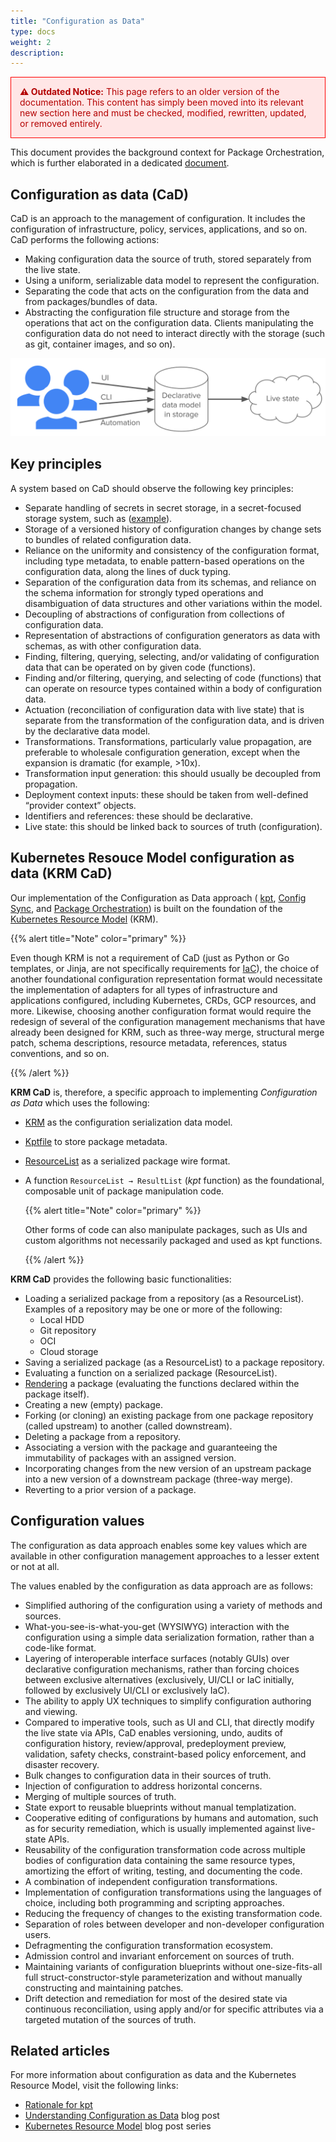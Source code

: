 ```yaml
---
title: "Configuration as Data"
type: docs
weight: 2
description: 
---
```


<div style="border: 1px solid red; background-color: #ffe6e6; color: #b30000; padding: 1em; margin-bottom: 1em;">
  <strong>⚠️ Outdated Notice:</strong> This page refers to an older version of the documentation. This content has simply been moved into its relevant new section here and must be checked, modified, rewritten, updated, or removed entirely.
</div>

This document provides the background context for Package Orchestration, which is further
elaborated in a dedicated [document](package-orchestration.md).

## Configuration as data (CaD)

CaD is an approach to the management of configuration. It includes the configuration of
infrastructure, policy, services, applications, and so on. CaD performs the following actions:

* Making configuration data the source of truth, stored separately from the live state.
* Using a uniform, serializable data model to represent the configuration.
* Separating the code that acts on the configuration from the data and from packages/bundles of
  data.
* Abstracting the configuration file structure and storage from the operations that act on the
  configuration data. Clients manipulating the configuration data do not need to interact directly
  with the storage (such as git, container images, and so on).

![CaD Overview](/static/images/porch/CaD-Overview.svg)

## Key principles

A system based on CaD should observe the following key principles:

* Separate handling of secrets in secret storage, in a secret-focused storage system, such as
  ([example](https://cert-manager.io/)).
* Storage of a versioned history of configuration changes by change sets to bundles of related
  configuration data.
* Reliance on the uniformity and consistency of the configuration format, including type metadata,
  to enable pattern-based operations on the configuration data, along the lines of duck typing.
* Separation of the configuration data from its schemas, and reliance on the schema information for
  strongly typed operations and disambiguation of data structures and other variations within the
  model.
* Decoupling of abstractions of configuration from collections of configuration data.
* Representation of abstractions of configuration generators as data with schemas, as with other
  configuration data.
* Finding, filtering, querying, selecting, and/or validating of configuration data that can be
  operated on by given code (functions).
* Finding and/or filtering, querying, and selecting of code (functions) that can operate on
  resource types contained within a body of configuration data.
* Actuation (reconciliation of configuration data with live state) that is separate from the
  transformation of the configuration data, and is driven by the declarative data model.
* Transformations. Transformations, particularly value propagation, are preferable to wholesale
  configuration generation, except when the expansion is dramatic (for example, >10x).
* Transformation input generation: this should usually be decoupled from propagation.
* Deployment context inputs: these should be taken from well-defined “provider context” objects.
* Identifiers and references: these should be declarative.
* Live state: this should be linked back to sources of truth (configuration).

## Kubernetes Resouce Model configuration as data (KRM CaD)

Our implementation of the Configuration as Data approach (
[kpt](https://kpt.dev),
[Config Sync](https://cloud.google.com/anthos-config-management/docs/config-sync-overview),
and [Package Orchestration](https://github.com/nephio-project/porch))
is built on the foundation of the
[Kubernetes Resource Model](https://github.com/kubernetes/design-proposals-archive/blob/main/architecture/resource-management.md)
(KRM).

{{% alert title="Note" color="primary" %}}

Even though KRM is not a requirement of CaD (just as Python or Go templates, or Jinja, are not
specifically requirements for [IaC](https://en.wikipedia.org/wiki/Infrastructure_as_code)), the
choice of another foundational configuration representation format would necessitate the
implementation of adapters for all types of infrastructure and applications configured, including
Kubernetes, CRDs, GCP resources, and more. Likewise, choosing another configuration format would
require the redesign of several of the configuration management mechanisms that have already been
designed for KRM, such as three-way merge, structural merge patch, schema descriptions, resource
metadata, references, status conventions, and so on.

{{% /alert %}}


**KRM CaD** is, therefore, a specific approach to implementing *Configuration as Data* which uses
the following:

* [KRM](https://github.com/kubernetes/design-proposals-archive/blob/main/architecture/resource-management.md)
  as the configuration serialization data model.
* [Kptfile](https://kpt.dev/reference/schema/kptfile/) to store package metadata.
* [ResourceList](https://kpt.dev/reference/schema/resource-list/) as a serialized package wire
  format.
* A function `ResourceList → ResultList` (*kpt* function) as the foundational, composable unit of
  package manipulation code.
  
  {{% alert title="Note" color="primary" %}}

  Other forms of code can also manipulate packages, such as UIs and custom algorithms not
  necessarily packaged and used as kpt functions.

  {{% /alert %}}


**KRM CaD** provides the following basic functionalities:

* Loading a serialized package from a repository (as a ResourceList). Examples of a repository may
  be one or more of the following:
  * Local HDD
  * Git repository
  * OCI
  * Cloud storage
* Saving a serialized package (as a ResourceList) to a package repository.
* Evaluating a function on a serialized package (ResourceList).
* [Rendering](https://kpt.dev/book/04-using-functions/#declarative-function-execution) a package
  (evaluating the functions declared within the package itself).
* Creating a new (empty) package.
* Forking (or cloning) an existing package from one package repository (called upstream) to another
  (called downstream).
* Deleting a package from a repository.
* Associating a version with the package and guaranteeing the immutability of packages with an
  assigned version.
* Incorporating changes from the new version of an upstream package into a new version of a
  downstream package (three-way merge).
* Reverting to a prior version of a package.

## Configuration values

The configuration as data approach enables some key values which are available in other
configuration management approaches to a lesser extent or not at all.

The values enabled by the configuration as data approach are as follows:

* Simplified authoring of the configuration using a variety of methods and sources.
* What-you-see-is-what-you-get (WYSIWYG) interaction with the configuration using a simple data
  serialization formation, rather than a code-like format.
* Layering of interoperable interface surfaces (notably GUIs) over declarative configuration
  mechanisms, rather than forcing choices between exclusive alternatives (exclusively, UI/CLI or
  IaC initially, followed by exclusively UI/CLI or exclusively IaC).
* The ability to apply UX techniques to simplify configuration authoring and viewing.
* Compared to imperative tools, such as UI and CLI, that directly modify the live state via APIs,
  CaD enables versioning, undo, audits of configuration history, review/approval, predeployment
  preview, validation, safety checks, constraint-based policy enforcement, and disaster recovery.
* Bulk changes to configuration data in their sources of truth.
* Injection of configuration to address horizontal concerns.
* Merging of multiple sources of truth.
* State export to reusable blueprints without manual templatization.
* Cooperative editing of configurations by humans and automation, such as for security remediation,
  which is usually implemented against live-state APIs.
* Reusability of the configuration transformation code across multiple bodies of configuration data
  containing the same resource types, amortizing the effort of writing, testing, and documenting
  the code.
* A combination of independent configuration transformations.
* Implementation of configuration transformations using the languages of choice, including both
  programming and scripting approaches.
* Reducing the frequency of changes to the existing transformation code.
* Separation of roles between developer and non-developer configuration users.
* Defragmenting the configuration transformation ecosystem.
* Admission control and invariant enforcement on sources of truth.
* Maintaining variants of configuration blueprints without one-size-fits-all full
  struct-constructor-style parameterization and without manually constructing and maintaining
  patches.
* Drift detection and remediation for most of the desired state via continuous reconciliation,
  using apply and/or for specific attributes via a targeted mutation of the sources of truth.

## Related articles

For more information about configuration as data and the Kubernetes Resource Model, visit the
following links:

* [Rationale for kpt](https://kpt.dev/guides/rationale)
* [Understanding Configuration as Data](https://cloud.google.com/blog/products/containers-kubernetes/understanding-configuration-as-data-in-kubernetes)
  blog post
* [Kubernetes Resource Model](https://cloud.google.com/blog/topics/developers-practitioners/build-platform-krm-part-1-whats-platform)
  blog post series
